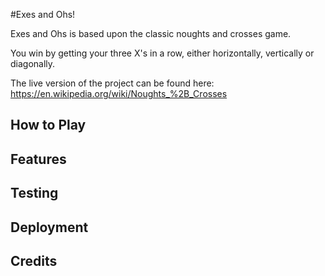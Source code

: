 #Exes and Ohs!

Exes and Ohs is based upon the classic noughts and crosses game.

You win by getting your three X's in a row, either horizontally, vertically or diagonally.

The live version of the project can be found here: https://en.wikipedia.org/wiki/Noughts_%2B_Crosses

## How to Play

## Features

## Testing

## Deployment

## Credits